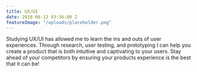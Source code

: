 ```yaml
---
title: UX/UI
date: 2018-06-12 03:56:00 Z
featureImage: "/uploads/placeholder.png"
---
```


Studying UX/UI has allowed me to learn the ins and outs of user experiences. Through research, user testing, and prototyping I can help you create a product that is both intuitive and captivating to your users. Stay ahead of your competitors by ensuring your products experience is the best that it can be!